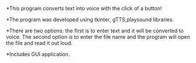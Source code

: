 *This program converts text into voice with the click of a button!

*The program was developed using tkinter, gTTS,playsound libraries.	

*There are two options: the first is to enter text and it will be converted to voice. The second option is to enter the file name and the program will open the file and read it out loud.

*Includes GUI application.

